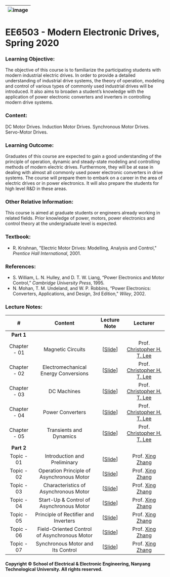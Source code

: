 |![image](https://github.com/ldkong1205/NTU-Graduate-Courses/blob/master/Courses/EE6503/logo.png)|
|---|
# EE6503 - Modern Electronic Drives, Spring 2020

### Learning Objective:

The objective of this course is to familiarize the participating students with modern industrial electric drives. In order to provide a detailed understanding of industrial drive systems, the theory of operation, modeling and control of various types of commonly used industrial drives will be introduced. It also aims to broaden a student’s knowledge with the application of power electronic converters and inverters in controlling modern drive systems.

### Content:

DC Motor Drives. Induction Motor Drives. Synchronous Motor Drives. Servo-Motor Drives.

### Learning Outcome:

Graduates of this course are expected to gain a good understanding of the principle of operation, dynamic and steady-state modeling and controlling methods of modern electric drives. Furthermore, they will be at ease in dealing with almost all commonly used power electronic converters in drive systems. The course will prepare them to embark on a career in the area of electric drives or in power electronics. It will also prepare the students for high level R&D in these areas.

### Other Relative Information:

This course is aimed at graduate students or engineers already working in related fields. Prior knowledge of power, motors, power electronics and control theory at the undergraduate level is expected.

### Textbook:

- R. Krishnan, "Electric Motor Drives: Modelling, Analysis and Control," <i>Prentice Hall International</i>, 2001.

### References:

- S. William, L. N. Hulley, and D. T. W. Liang, “Power Electronics and Motor Control,” <i>Cambridge University Press</i>, 1995.
- N. Mohan, T. M. Undeland, and W. P. Robbins, “Power Electronics: Converters, Applications, and Design, 3rd Edition," <i>Wiley</i>, 2002.

### Lecture Notes:

|#|Content|Lecture Note|Lecturer|
|:---:|:---:|:---:|:---:|
|**Part 1**|
|Chapter - 01|Magnetic Circuits|[[Slide](https://github.com/ldkong1205/NTU-Graduate-Courses/blob/master/Courses/EE6503/Lecture%20Notes/EE6503_Chapter%201.pdf)]|Prof. [Christopher H. T. Lee](http://research.ntu.edu.sg/expertise/academicprofile/Pages/StaffProfile.aspx?ST_EMAILID=chtlee)|
|Chapter - 02|Electromechanical Energy Conversions|[[Slide](https://github.com/ldkong1205/NTU-Graduate-Courses/blob/master/Courses/EE6503/Lecture%20Notes/EE6503_Chapter%202.pdf)]|Prof. [Christopher H. T. Lee](http://research.ntu.edu.sg/expertise/academicprofile/Pages/StaffProfile.aspx?ST_EMAILID=chtlee)|
|Chapter - 03|DC Machines|[[Slide](https://github.com/ldkong1205/NTU-Graduate-Courses/blob/master/Courses/EE6503/Lecture%20Notes/EE6503_Chapter%203.pdf)]|Prof. [Christopher H. T. Lee](http://research.ntu.edu.sg/expertise/academicprofile/Pages/StaffProfile.aspx?ST_EMAILID=chtlee)|
|Chapter - 04|Power Converters|[[Slide](https://github.com/ldkong1205/NTU-Graduate-Courses/blob/master/Courses/EE6503/Lecture%20Notes/EE6503_Chapter%204.pdf)]|Prof. [Christopher H. T. Lee](http://research.ntu.edu.sg/expertise/academicprofile/Pages/StaffProfile.aspx?ST_EMAILID=chtlee)|
|Chapter - 05|Transients and Dynamics|[[Slide](https://github.com/ldkong1205/NTU-Graduate-Courses/blob/master/Courses/EE6503/Lecture%20Notes/EE6503_Chapter%205.pdf)]|Prof. [Christopher H. T. Lee](http://research.ntu.edu.sg/expertise/academicprofile/Pages/StaffProfile.aspx?ST_EMAILID=chtlee)|
|**Part 2**|
|Topic - 01|Introduction and Preliminary|[[Slide](https://github.com/ldkong1205/NTU-Graduate-Courses/blob/master/Courses/EE6503/Slides/EE6503_Part%20II%20notes_by%20Zhang%20Xin_2020.pdf)]|Prof. [Xing Zhang](https://xinzhangee.wixsite.com/mysite)|
|Topic - 02|Operation Principle of Asynchronous Motor|[[Slide](https://github.com/ldkong1205/NTU-Graduate-Courses/blob/master/Courses/EE6503/Slides/EE6503_Part%20II%20notes_by%20Zhang%20Xin_2020.pdf)]|Prof. [Xing Zhang](https://xinzhangee.wixsite.com/mysite)|
|Topic - 03|Characteristics of Asynchronous Motor|[[Slide](https://github.com/ldkong1205/NTU-Graduate-Courses/blob/master/Courses/EE6503/Slides/EE6503_Part%20II%20notes_by%20Zhang%20Xin_2020.pdf)]|Prof. [Xing Zhang](https://xinzhangee.wixsite.com/mysite)|
|Topic - 04|Start-Up & Control of Asynchronous Motor|[[Slide](https://github.com/ldkong1205/NTU-Graduate-Courses/blob/master/Courses/EE6503/Slides/EE6503_Part%20II%20notes_by%20Zhang%20Xin_2020.pdf)]|Prof. [Xing Zhang](https://xinzhangee.wixsite.com/mysite)|
|Topic - 05|Principle of Rectifier and Inverters|[[Slide](https://github.com/ldkong1205/NTU-Graduate-Courses/blob/master/Courses/EE6503/Slides/EE6503_Part%20II%20notes_by%20Zhang%20Xin_2020.pdf)]|Prof. [Xing Zhang](https://xinzhangee.wixsite.com/mysite)|
|Topic - 06|Field-Oriented Control of Asynchronous Motor|[[Slide](https://github.com/ldkong1205/NTU-Graduate-Courses/blob/master/Courses/EE6503/Slides/EE6503_Part%20II%20notes_by%20Zhang%20Xin_2020.pdf)]|Prof. [Xing Zhang](https://xinzhangee.wixsite.com/mysite)|
|Topic - 07|Synchronous Motor and Its Control|[[Slide](https://github.com/ldkong1205/NTU-Graduate-Courses/blob/master/Courses/EE6503/Slides/EE6503_Part%20II%20notes_by%20Zhang%20Xin_2020.pdf)]|Prof. [Xing Zhang](https://xinzhangee.wixsite.com/mysite)|

#### Copyright © School of Electrical & Electronic Engineering, Nanyang Technological University. All rights reserved.
